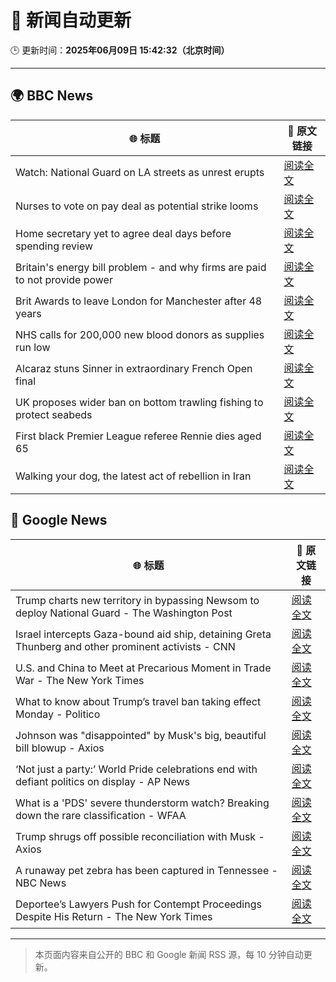 # 🧠 新闻自动更新

🕒 更新时间：**2025年06月09日 15:42:32（北京时间）**

---

## 🌍 BBC News

| 🌐 标题 | 🔗 原文链接 |
|--------|-------------|
| Watch: National Guard on LA streets as unrest erupts | [阅读全文](https://www.bbc.com/news/videos/cwynm87e1d3o) |
| Nurses to vote on pay deal as potential strike looms | [阅读全文](https://www.bbc.com/news/articles/c2e3lp9dl7xo) |
| Home secretary yet to agree deal days before spending review | [阅读全文](https://www.bbc.com/news/articles/c861n7vljdgo) |
| Britain's energy bill problem - and why firms are paid to not provide power | [阅读全文](https://www.bbc.com/news/articles/cdedjnw8e85o) |
| Brit Awards to leave London for Manchester after 48 years | [阅读全文](https://www.bbc.com/news/articles/cdxk7l58xjzo) |
| NHS calls for 200,000 new blood donors as supplies run low | [阅读全文](https://www.bbc.com/news/articles/c98p0pj7dypo) |
| Alcaraz stuns Sinner in extraordinary French Open final | [阅读全文](https://www.bbc.com/sport/tennis/articles/c0eqjpzq972o) |
| UK proposes wider ban on bottom trawling fishing to protect seabeds | [阅读全文](https://www.bbc.com/news/articles/c3v507lx0e3o) |
| First black Premier League referee Rennie dies aged 65 | [阅读全文](https://www.bbc.com/sport/football/articles/c0mr7xlmkxyo) |
| Walking your dog, the latest act of rebellion in Iran | [阅读全文](https://www.bbc.com/news/articles/cn0gngq4wjqo) |

## 📰 Google News

| 🌐 标题 | 🔗 原文链接 |
|--------|-------------|
| Trump charts new territory in bypassing Newsom to deploy National Guard - The Washington Post | [阅读全文](https://news.google.com/rss/articles/CBMingFBVV95cUxOSVZKRzl0MHM4anJteldzSzMtN3A0TVdzdWx6QlJ4UEVYRXZqUDQ2cEtDUy12NkVYMndTNUh6dFFodS1tTTRubWtQWWJsamhDaFR5em41ZDd3ak9MQ0paT3p2WEJVcTd4MWtPYXB6a1hJMUtRbVFUb1VFT0xXcW81NzVNM294NHlYdlhWOHlyS2hIcXdHMkxaWU1oWUdSZw?oc=5) |
| Israel intercepts Gaza-bound aid ship, detaining Greta Thunberg and other prominent activists - CNN | [阅读全文](https://news.google.com/rss/articles/CBMilAFBVV95cUxOZ25jd0V2SWt2Yzl1S2VqU2M2QU1tX3R4NVdqaGNyYkxUWGktYUJWS2xBZm1QS0tOb3BuS2JoUkFrMTZHMW4wX2RpMEdreUI4STd0Y1VNeEhxTGlRMjhsc3IyRGNKNXpCRmJsS3BMMEYxRkFkOF9US1M5ZXpGQ0thTzNqMjVHR1JKaVpnSjlkN2F6R1BE0gGaAUFVX3lxTE9ZTW1Da2UwZXVXVHltbE5FTEpFQ3M3R3YtVXJZRUdIaW9SUWJEUGx3bkxpVk83T19wN2RFMk9iRmwxSDdBSzVnZzY3TnFCRTdXUWF1cnE1dldhN2VsOEYtN3dUMzNRRXdyZDVhcEp6RWZLX1lzMzN6aHZJZVpDTUtSdUl2ajBwb3lvaWcyZzJsaEpZYlFHdTkzckE?oc=5) |
| U.S. and China to Meet at Precarious Moment in Trade War - The New York Times | [阅读全文](https://news.google.com/rss/articles/CBMihgFBVV95cUxPbm1BMTVjOVpqd1pGSmphTVgxdzJzbUNNTHB3T0gzNldMQVN1eXp6UXRxMzZNM1lzdVJLaDhYMjlkeFZOaS1nTVAwTGU3cGVXSWtxQ3VuTWc4QlpjckdwNlQ1WlBhZFc2UF9xb0lORkJ4XzJYTGZhcXJmaVZ3UlRsN2l5OEgyQQ?oc=5) |
| What to know about Trump’s travel ban taking effect Monday - Politico | [阅读全文](https://news.google.com/rss/articles/CBMiqwFBVV95cUxPVjJCaWU1WV9kTHdmVS1RNi1sVGxFVXlKOW1yODNsUURnUEc0S0ZGWDNfSExCXzlrTWlFZVFuc0dSaF83d2pENE45MzQ4eE1hdlVyZHJOQlhLQnRVdzY3amVqaWRwOFM2MlZZT1Z2azRxNVpwNFFkdmgtLUt5bWNVcTRzM0psLU5hclRtNENnNFZfcXZSdkZka2xyc0N0QnE1WUtzSUM2NXRzZFk?oc=5) |
| Johnson was "disappointed" by Musk's big, beautiful bill blowup - Axios | [阅读全文](https://news.google.com/rss/articles/CBMickFVX3lxTE9iVWNTLW5KRmtfZE5zeTlTOWMxdi1zSTVlSUlxbTZwQ2R3VnpheTBSYUVIb0hUVzdNRUhVQy1UdVlBUlR5TVhJYnBkOFExMHFCcDJLOG1CdlVEMTdEajM0d0xGdkctdUMzS2E3Q0gxM3Vadw?oc=5) |
| ‘Not just a party:’ World Pride celebrations end with defiant politics on display - AP News | [阅读全文](https://news.google.com/rss/articles/CBMikwFBVV95cUxPU2NxUXcyR0hmZUZwemNvOWtsbVZaZ0ZQNk1HRkI0RFkxUlNXMlFRckJsRHhGUjJZZm5zNE9DZmpORmVHeVBlYUFCb05RM0dRaGx3QlBQRzdWdjhZbGVoZTRiYkR2bFd2dkVZdC1neHdreUQwLUItT2ppV19BZGJpR3pFeUVFcFFxMF84cHUyX2NiZWM?oc=5) |
| What is a 'PDS' severe thunderstorm watch? Breaking down the rare classification - WFAA | [阅读全文](https://news.google.com/rss/articles/CBMiuAFBVV95cUxQQWhJSlhqcjdfbE9BT0lESVdmUXFxczVvazBVNjQ2cV9WODN1X0cxdmJoWnFFVmFBNzhnWEVNbDIwUGpzSktlVG9XVFJrUFBra2tlVHlZWXBFcERLeVM4R1NXWF9PLTZzRFpYZERjNkw3MlQxLWVaTE96UmxtdGhJa3QxaTM3RkEwYnpPWGpmMTJVZUxVdm9fYVRvbkVBZlNiUFhKd2ZsOVlzUUNTQkt3aTZ1N1l2ODRh?oc=5) |
| Trump shrugs off possible reconciliation with Musk - Axios | [阅读全文](https://news.google.com/rss/articles/CBMifEFVX3lxTE1xX0NSNmtlNFlyZHFCXzFKUjh4eVRpVGo3aHJmNnpTTTNJQUwySTlJdjVKd091NjVtdjFCQWNQODVvak1Td1lMR3NFRm10TG5EdU5HYW1TZjB6RnV0UU5fTUtMY0FfdU5WU0ltb0hwMTUxcExqM1Qxa1NhOE4?oc=5) |
| A runaway pet zebra has been captured in Tennessee - NBC News | [阅读全文](https://news.google.com/rss/articles/CBMijAFBVV95cUxNci01clBFamUxd0Y3S19SU2VrVmJpUk1nZVdkakxEbDJJT1dxRWxYSEdObDlOdmZyWEd0RUx1VGpzbmFUV1dOc2dRR0dHeW90aUtuRU9JcWFiRXFkb2V5SkZfVk42cTlVTzlMNnlSbFRCRER1NnExVVBnWnExSjNkNUI3UTFucDNsR283edIBVkFVX3lxTE1RaHhTa0FLcUF0NWZsbFI0NDFqM3VUOGZTU3hPYS1fV3d0OXd1R2hqVUtnSzUybG0yRFJFYUZRMWltNTF4XzdXejZiT3pNMThMS3JOZnp3?oc=5) |
| Deportee’s Lawyers Push for Contempt Proceedings Despite His Return - The New York Times | [阅读全文](https://news.google.com/rss/articles/CBMiqAFBVV95cUxQWnVrdGdKc250RHMzR0k1NHlDbGlVWngzN0RERWF6ZGV5WGpYa051ZHdLUzFtNzNZajBDNldkaldvT21LRjJUMlVHbVZoNktnSGhMdExoY1R4SmxhYzh1R3BxaUlWOFZobXdES3M1V0dPb2pvVGNLWEp3UUVuR0QwU2F1cHlOUWljMW5VZjZlRS1VSGVSQV9DSmZPYTd0WHFzY2p6UzhBS1E?oc=5) |

---
> 本页面内容来自公开的 BBC 和 Google 新闻 RSS 源，每 10 分钟自动更新。
